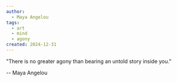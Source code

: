 ```yaml
---
author:
  - Maya Angelou
tags:
  - art
  - mind
  - agony
created: 2024-12-31
---
```

"There is no greater agony than bearing an
untold story inside you."

-- Maya Angelou
